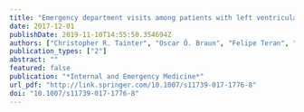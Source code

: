 ```yaml
---
title: "Emergency department visits among patients with left ventricular assist devices"
date: 2017-12-01
publishDate: 2019-11-10T14:55:50.354694Z
authors: ["Christopher R. Tainter", "Oscar Ö. Braun", "Felipe Teran", "Albert P. Nguyen", "Kimberly Robbins", "Edward O. O’Brien", "Zeb M. McMillan", "Ulrich Schmidt", "Angela Meier", "Mat Goebel", "Victor Pretorius", "Michela Brambatti", "Eric D. Adler", "Raghu Seethala"]
publication_types: ["2"]
abstract: ""
featured: false
publication: "*Internal and Emergency Medicine*"
url_pdf: "http://link.springer.com/10.1007/s11739-017-1776-8"
doi: "10.1007/s11739-017-1776-8"
---
```


